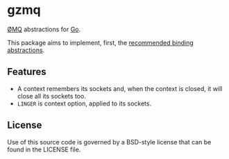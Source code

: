 # gzmq

[ØMQ](http://www.zeromq.org) abstractions for [Go](http://golang.org).

This package aims to implement, first, the [recommended binding abstractions](http://www.zeromq.org/topics:binding-abstractions).

## Features

* A context remembers its sockets and, when the context is closed, it will close all its sockets too.
* `LINGER` is context option, applied to its sockets.

## License

Use of this source code is governed by a BSD-style license that can be found in
the LICENSE file.
